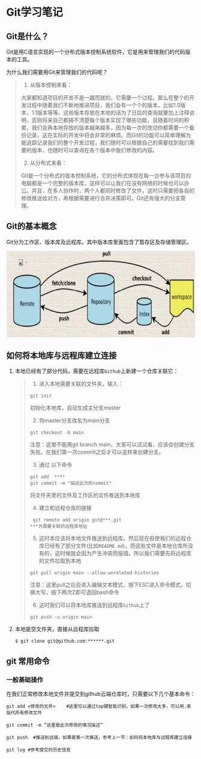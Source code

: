 #  Git学习笔记

##  Git是什么？

Git是用C语言实现的一个分布式版本控制系统软件，它是用来管理我们的代码版本的工具。

为什么我们需要用Git来管理我们的代码呢？

>1. 从版本控制来看：
>
>   大家都知道项目的开发不是一蹴而就的，它需要一个过程。那么在整个的开发过程中随着我们不断地推进项目，我们会有一个个的版本，比如1.0版本，1.1版本等等。这些版本存放在本地的话为了日后的查询就要加上注释说明，否则将来自己都搞不清楚每个版本实现了哪些功能，且随着时间的积累，我们会再本地存放的版本越来越多，因为每一次的改动你都需要一个备份记录，这在实际的开发中将会非常的麻烦。而Git的功能可以简单理解为能追踪记录我们的整个开发过程，我们随时可以根据自己的需要找到我们需要的版本，也随时可以查询在各个版本中我们修改的内容。
>
>2. 从分布式来看：
>
>   Git是一个分布式的版本控制系统，它的分布式体现在每一台参与该项目的电脑都是一个完整的版本库，这样可以让我们在没有网络的时候也可以办公。并且，在多人协作时，两个人都同时修改了文件，这时只需要把各自的修改推送给对方，再根据需要进行合并决策即可。Git还有强大的分支管理。



##  Git的基本概念

Git分为工作区、版本库及远程库。其中版本库里面包含了暂存区及存储管理区。

<img src="photo/image-20210630173251288-1625045573161.png" alt="image-20210630173251288" style="zoom:80%;" />

## 如何将本地库与远程库建立连接

1. 本地已经有了部分代码，需要在远程库`Github`上新建一个仓库关联它：

   >1. 进入本地需要关联的文件夹，输入：
   >
   >   ```shell
   >   git init
   >   ```
   >
   >   初始化本地库，自动生成主分支master
   >
   >2. 将master分支改名为main分支
   >
   >   ```shell
   >   git checkout -b main
   >   ```
   >
   >   注意：这里不能用git branch main，大家可以试试看，应该会创建分支失败。在我们第一次commit之后才可以这样来创建分支。
   >
   >3. 通过 以下命令
   >
   >   ``` shell
   >   git add  ****
   >   git commit -m "描述此次的commit"
   >   ```
   >
   >   将文件夹里的文件及工作区的文件推送到本地库
   >
   >4. 建立和远程仓库的链接
   >
   >   ```shell
   >    git remote add origin git@***.git
   >   ***为需要关联的远程库地址
   >   ```
   >
   >5. 这时本应该将本地文件推送到远程库。然后现在假使我们的远程仓库已经有了部分文件(比如`README.md`)，而这些文件是本地仓库所没有的，这时候就会因为产生冲突而报错。所以我们需要先将远程库的文件拉取到本地
   >
   >   ```shell
   >   git pull origin main --allow-unrelated-histories
   >   ```
   >
   >   注意：这里pull之后会进入编辑文本模式，按下ESC进入命令模式，切换大写，按下两次Z即可退回bash命令
   >
   >6. 这时我们可以将本地库推送到远程库`Github`上了
   >
   >   ```shell
   >   git push -u origin main
   >   ```

2. 本地是空文件夹，直接从远程库拉取

   ```shell
   $ git clone git@github.com:******.git
   ```

   

## git 常用命令

### 一般基础操作

在我们正常修改本地文件并提交到github云端仓库时，只需要以下几个基本命令：

```shell
git add <修改的文件>    #这里可以通过tap键智能识别，如果一次修改太多，可以用.来指代所有修改文件

git commit -m “这里是此次修改的情况描述”

git push  #推送到远端，如果是第一次推送，参考上一节：如何将本地库与远程库建立连接

git log #参考提交的历史信息
```

